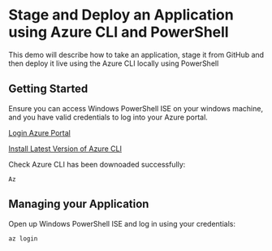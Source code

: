 # Stage and Deploy an Application using Azure CLI and PowerShell

This demo will describe how to take an application, stage it from GitHub and then deploy it live using the Azure CLI locally using PowerShell

## Getting Started

Ensure you can access Windows PowerShell ISE on your windows machine, and you have valid credentials to log into your Azure portal.

[Login Azure Portal](https://portal.azure.com)

[Install Latest Version of Azure CLI](https://docs.microsoft.com/en-us/cli/azure/install-azure-cli?view=azure-cli-latest)

Check Azure CLI has been downoaded successfully:

    Az


## Managing your Application

Open up Windows PowerShell ISE and log in using your credentials:

    az login







